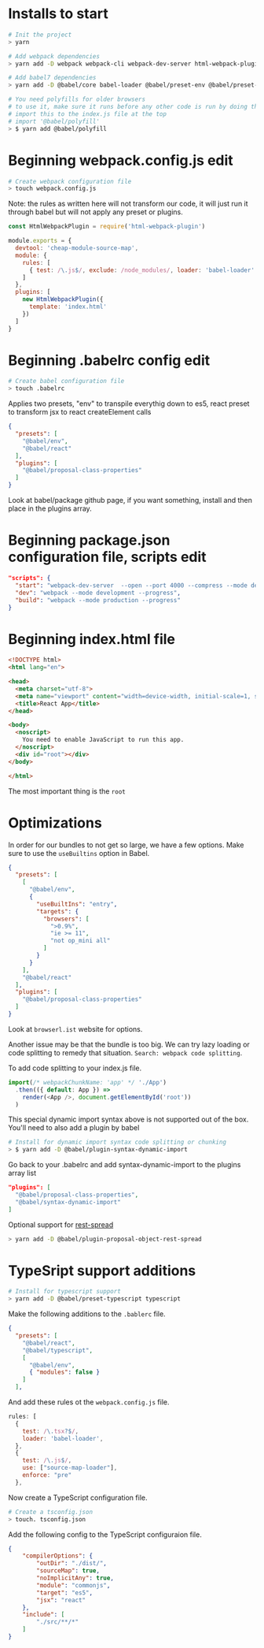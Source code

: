 # Installs to start

```bash
# Init the project
> yarn

# Add webpack dependencies
> yarn add -D webpack webpack-cli webpack-dev-server html-webpack-plugin@next 

# Add babel7 dependencies
> yarn add -D @babel/core babel-loader @babel/preset-env @babel/preset-react @babel/plugin-proposal-class-properties

# You need polyfills for older browsers
# to use it, make sure it runs before any other code is run by doing this
# import this to the index.js file at the top
# import '@babel/polyfill'
> $ yarn add @babel/polyfill

```






# Beginning webpack.config.js edit

```bash
# Create webpack configuration file
> touch webpack.config.js
```

Note: the rules as written here will not transform our code, it will just run it through babel but will not apply any preset or plugins.

```javascript
const HtmlWebpackPlugin = require('html-webpack-plugin')

module.exports = {
  devtool: 'cheap-module-source-map',
  module: {
    rules: [
      { test: /\.js$/, exclude: /node_modules/, loader: 'babel-loader' }
    ]
  },
  plugins: [
    new HtmlWebpackPlugin({
      template: 'index.html'
    })
  ]
}
```

# Beginning .babelrc config edit

```bash
# Create babel configuration file
> touch .babelrc
```
Applies two presets, "env" to transpile everythig down to es5, react preset to transform jsx to react createElement calls
```json
{
  "presets": [
    "@babel/env", 
    "@babel/react"
  ],
  "plugins": [
    "@babel/proposal-class-properties"
  ]
}
```
Look at babel/package github page, if you want something, install and then place in the plugins array.


# Beginning package.json configuration file, scripts edit

```json
"scripts": {
  "start": "webpack-dev-server  --open --port 4000 --compress --mode development",
  "dev": "webpack --mode development --progress",
  "build": "webpack --mode production --progress"
}
```

# Beginning index.html file

```html
<!DOCTYPE html>
<html lang="en">

<head>
  <meta charset="utf-8">
  <meta name="viewport" content="width=device-width, initial-scale=1, shrink-to-fit=no">
  <title>React App</title>
</head>

<body>
  <noscript>
    You need to enable JavaScript to run this app.
  </noscript>
  <div id="root"></div>
</body>

</html>
````

The most important thing is the `root`


# Optimizations

In order for our bundles to not get so large, we have a few options.  Make sure to use the `useBuiltins` option in Babel.


```json
{
  "presets": [
    [
      "@babel/env",
      {
        "useBuiltIns": "entry",
        "targets": {
          "browsers": [
            ">0.9%",
            "ie >= 11",
            "not op_mini all"
          ]
        }
      }
    ],
    "@babel/react"
  ],
  "plugins": [
    "@babel/proposal-class-properties"
  ]
}
```
Look at `browserl.ist` website for options.

Another issue may be that the bundle is too big.  We can try lazy loading or code splitting to remedy that situation.  `Search: webpack code splitting`.

To add code splitting to your index.js file.

```javascript
import(/* webpackChunkName: 'app' */ './App')
  .then(({ default: App }) =>
    render(<App />, document.getElementById('root'))
  )
```
This special dynamic import syntax above is not supported out of the box.  You'll need to also add a plugin by babel


```bash
# Install for dynamic import syntax code splitting or chunking
> $ yarn add -D @babel/plugin-syntax-dynamic-import
```

Go back to your .babelrc and add syntax-dynamic-import to the plugins array list

```json
"plugins": [
  "@babel/proposal-class-properties",
  "@babel/syntax-dynamic-import"
]
```


Optional support for [rest-spread](https://babeljs.io/docs/en/next/babel-plugin-proposal-object-rest-spread.html)


```bash
> yarn add -D @babel/plugin-proposal-object-rest-spread
```

# TypeSript support additions

```bash
# Install for typescript support
> yarn add -D @babel/preset-typescript typescript
```

Make the following additions to the `.bablerc` file.

```json
{
  "presets": [
    "@babel/react", 
    "@babel/typescript", 
    [
      "@babel/env", 
      { "modules": false }
    ]
  ],
```

And add these rules ot the `webpack.config.js` file.

```javascript
rules: [
  {
    test: /\.tsx?$/,
    loader: 'babel-loader',
  },
  {
    test: /\.js$/,
    use: ["source-map-loader"],
    enforce: "pre"
  },
```

Now create a TypeScript configuration file.

```bash
# Create a tsconfig.json
> touch. tsconfig.json
```

Add the following config to the TypeScript configuraion file.

```json
{
    "compilerOptions": {
        "outDir": "./dist/",
        "sourceMap": true,
        "noImplicitAny": true,
        "module": "commonjs",
        "target": "es5",
        "jsx": "react"
    },
    "include": [
        "./src/**/*"
    ]
}
```

